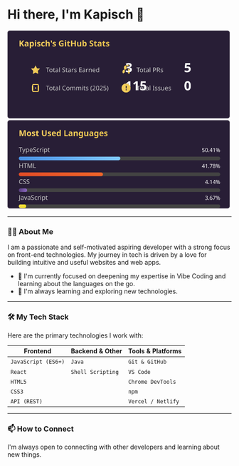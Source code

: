 # Hi there, I'm Kapisch 👋

<p align="center">
  <img src="stats.svg" alt="Kapisch's GitHub Stats" />
  <img src="languages.svg" alt="Kapisch's Most Used Languages" />
</p>

---

### 👨‍💻 About Me

I am a passionate and self-motivated aspiring developer with a strong focus on front-end technologies. My journey in tech is driven by a love for building intuitive and useful websites and web apps.

- 🚀 I'm currently focused on deepening my expertise in Vibe Coding and learning about the languages on the go.
- 🌱 I'm always learning and exploring new technologies.


---

### 🛠️ My Tech Stack

Here are the primary technologies I work with:

| Frontend         | Backend & Other      | Tools & Platforms      |
| ---------------- | -------------------- | ---------------------- |
| `JavaScript (ES6+)` | `Java`             | `Git & GitHub`         |
| `React`            | `Shell Scripting`    | `VS Code`              |
| `HTML5`            |                      | `Chrome DevTools`      |
| `CSS3`             |                      | `npm`                  |
| `API (REST)`       |                      | `Vercel / Netlify`     |


---

### 📫 How to Connect

I'm always open to connecting with other developers and learning about new things.


